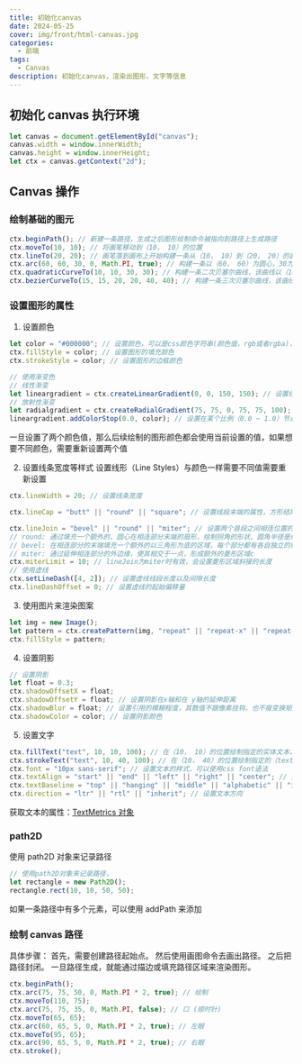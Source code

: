```yaml
---
title: 初始化canvas
date: 2024-05-25
cover: img/front/html-canvas.jpg
categories:
  - 前端
tags:
  - Canvas
description: 初始化canvas，渲染出图形，文字等信息
---
```


## 初始化 canvas 执行环境

```javascript
let canvas = document.getElementById("canvas");
canvas.width = window.innerWidth;
canvas.height = window.innerHeight;
let ctx = canvas.getContext("2d");
```

## Canvas 操作

### 绘制基础的图元

```javascript
ctx.beginPath(); // 新建一条路径，生成之后图形绘制命令被指向到路径上生成路径
ctx.moveTo(10, 10); // 将画笔移动到（10， 10）的位置
ctx.lineTo(20, 20); // 画笔落到画布上开始构建一条从（10， 10）到（20， 20）的直线
ctx.arc(60, 60, 30, 0, Math.PI, true); // 构建一条以（60， 60）为圆心，30为半径的，从0deg到180deg的，按照顺时针来生成一条圆弧
ctx.quadraticCurveTo(10, 10, 30, 30); // 构建一条二次贝塞尔曲线，该曲线以（10， 10）为控制点，（30， 30）为结束点
ctx.bezierCurveTo(15, 15, 20, 20, 40, 40); // 构建一条三次贝塞尔曲线，该曲线需要两个控制点，分别是（15， 15），（20， 20）
```

### 设置图形的属性

1. 设置颜色

```javascript
let color = "#000000"; // 设置颜色，可以是css颜色字符串(颜色值，rgb或者rgba)，渐变色，或者图案对象
ctx.fillStyle = color; // 设置图形的填充颜色
ctx.strokeStyle = color; // 设置图形的边框颜色

// 使用渐变色
// 线性渐变
let lineargradient = ctx.createLinearGradient(0, 0, 150, 150); // 设置线形渐变的起点（0， 0）以及终点（150， 150）
// 放射性渐变
let radialgradient = ctx.createRadialGradient(75, 75, 0, 75, 75, 100); // 设置以（75， 75）为圆心，0为半径的起始圆，以（75,75）为圆心，100为半径的终止圆，两个同心圆之间的放射性渐变
lineargradient.addColorStop(0.0, color); // 设置在某个比例（0.0 ~ 1.0）节点时的颜色， 可以设置多个颜色来实现渐变的效果
```

一旦设置了两个颜色值，那么后续绘制的图形颜色都会使用当前设置的值，如果想要不同颜色，需要重新设置两个值

2. 设置线条宽度等样式
   设置线形（Line Styles）与颜色一样需要不同值需要重新设置

```javascript
ctx.lineWidth = 20; // 设置线条宽度

ctx.lineCap = "butt" || "round" || "square"; // 设置线段末端的属性，方形结尾 || 圆形结尾 || 线段末端以方形结束，但是增加了一个宽度和线段相同，高度是线段厚度一半的矩形区域。

ctx.lineJoin = "bevel" || "round" || "miter"; // 设置两个县段之间相连位置的属性
// round: 通过填充一个额外的，圆心在相连部分末端的扇形，绘制拐角的形状，圆角半径是线段的宽度
// bevel: 在相连部分的末端填充一个额外的以三角形为底的区域，每个部分都有各自独立的矩形拐角
// miter: 通过延伸相连部分的外边缘，使其相交于一点，形成额外的菱形区域c
ctx.miterLimit = 10; // lineJoin为miter时有效，会设置菱形区域斜接的长度
// 使用虚线
ctx.setLineDash([4, 2]); // 设置虚线线段长度以及间隙长度
ctx.lineDashOffset = 0; // 设置虚线的起始偏移量
```

3. 使用图片来渲染图案

```javascript
let img = new Image();
let pattern = ctx.createPattern(img, "repeat" || "repeat-x" || "repeat-y" || "no-repeat"); // 使用指定的图像（可以使image对象来加载图片，也可以是另一个canvas对象上的图像）创建重复（可以指定重复，只在x轴重复，只在y轴重复，不重复四个属性）的图像元来渲染
ctx.fillStyle = pattern;
```

4. 设置阴影

```javascript
// 设置阴影
let float = 0.3;
ctx.shadowOffsetX = float;
ctx.shadowOffsetY = float; // 设置阴影在x轴和在 y轴的延伸距离
ctx.shadowBlur = float; // 设置引用的模糊程度，其数值不跟像素挂钩，也不瘦变换矩阵的影响
ctx.shadowColor = color; // 设置阴影颜色
```

5. 设置文字

```javascript
ctx.fillText("text", 10, 10, 100); // 在（10， 10）的位置绘制指定的实体文本，可以设置文本的最大长度
ctx.strokeText("text", 10, 40, 100); // 在（10， 40）的位置绘制指定的（text）线框文本，可以设置文本的最大长度
ctx.font = "10px sans-serif"; // 设置文本的样式，可以使用css font语法
ctx.textAlign = "start" || "end" || "left" || "right" || "center"; // 文本对齐选项
ctx.textBaseline = "top" || "hanging" || "middle" || "alphabetic" || "ideographic" || "bottom"; // 文本基线对齐选项
ctx.direction = "ltr" || "rtl" || "inherit"; // 设置文本方向
```
获取文本的属性：[TextMetrics 对象](https://developer.mozilla.org/zh-CN/docs/Web/API/TextMetrics)

### path2D

使用 path2D 对象来记录路径

```javascript
// 使用path2D对象来记录路径，
let rectangle = new Path2D();
rectangle.rect(10, 10, 50, 50);
```

如果一条路径中有多个元素，可以使用 addPath 来添加

### 绘制 canvas 路径

具体步骤：
首先，需要创建路径起始点。
然后使用画图命令去画出路径。
之后把路径封闭。
一旦路径生成，就能通过描边或填充路径区域来渲染图形。

```javascript
ctx.beginPath();
ctx.arc(75, 75, 50, 0, Math.PI * 2, true); // 绘制
ctx.moveTo(110, 75);
ctx.arc(75, 75, 35, 0, Math.PI, false); // 口 (顺时针)
ctx.moveTo(65, 65);
ctx.arc(60, 65, 5, 0, Math.PI * 2, true); // 左眼
ctx.moveTo(95, 65);
ctx.arc(90, 65, 5, 0, Math.PI * 2, true); // 右眼
ctx.stroke();
```
